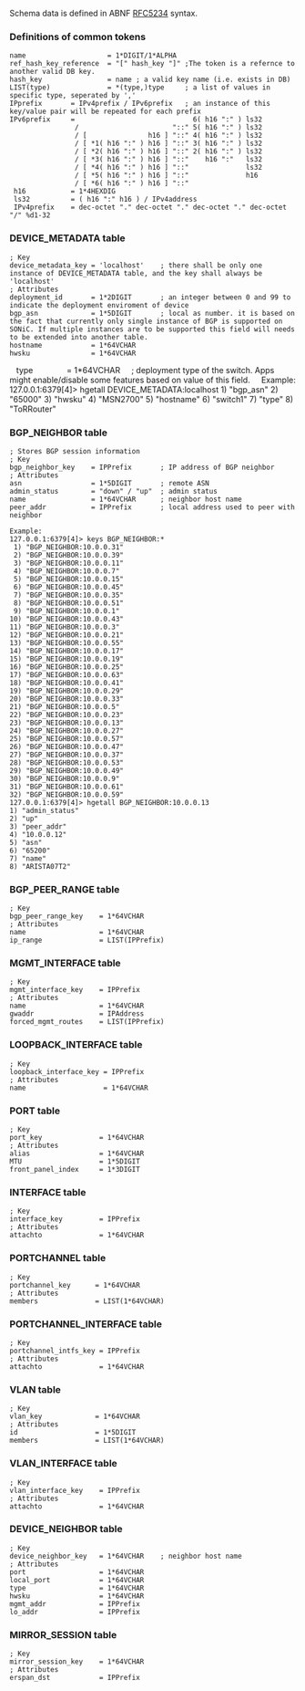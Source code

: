 Schema data is defined in ABNF [RFC5234](https://tools.ietf.org/html/rfc5234) syntax.

### Definitions of common tokens
    name                    = 1*DIGIT/1*ALPHA
    ref_hash_key_reference  = "[" hash_key "]" ;The token is a refernce to another valid DB key.
    hash_key                = name ; a valid key name (i.e. exists in DB)
    LIST(type)              = *(type,)type     ; a list of values in specific type, seperated by ','
    IPprefix       = IPv4prefix / IPv6prefix   ; an instance of this key/value pair will be repeated for each prefix
    IPv6prefix     =                             6( h16 ":" ) ls32
                    /                       "::" 5( h16 ":" ) ls32
                    / [               h16 ] "::" 4( h16 ":" ) ls32
                    / [ *1( h16 ":" ) h16 ] "::" 3( h16 ":" ) ls32
                    / [ *2( h16 ":" ) h16 ] "::" 2( h16 ":" ) ls32
                    / [ *3( h16 ":" ) h16 ] "::"    h16 ":"   ls32
                    / [ *4( h16 ":" ) h16 ] "::"              ls32
                    / [ *5( h16 ":" ) h16 ] "::"              h16
                    / [ *6( h16 ":" ) h16 ] "::"
     h16           = 1*4HEXDIG
     ls32          = ( h16 ":" h16 ) / IPv4address
     IPv4prefix    = dec-octet "." dec-octet "." dec-octet "." dec-octet "/" %d1-32

### DEVICE_METADATA table

    ; Key
    device_metadata_key = 'localhost'    ; there shall be only one instance of DEVICE_METADATA table, and the key shall always be 'localhost'
    ; Attributes
    deployment_id       = 1*2DIGIT       ; an integer between 0 and 99 to indicate the deployment enviroment of device
    bgp_asn             = 1*5DIGIT       ; local as number. it is based on the fact that currently only single instance of BGP is supported on SONiC. If multiple instances are to be supported this field will needs to be extended into another table.
    hostname            = 1*64VCHAR      
    hwsku               = 1*64VCHAR      
    type                = 1*64VCHAR      ; deployment type of the switch. Apps might enable/disable some features based on value of this field.
    
    Example:
    127.0.0.1:6379[4]> hgetall DEVICE_METADATA:localhost
    1) "bgp_asn"
    2) "65000"
    3) "hwsku"
    4) "MSN2700"
    5) "hostname"
    6) "switch1"
    7) "type"
    8) "ToRRouter"
    
### BGP_NEIGHBOR table

    ; Stores BGP session information
    ; Key
    bgp_neighbor_key    = IPPrefix       ; IP address of BGP neighbor
    ; Attributes
    asn                 = 1*5DIGIT       ; remote ASN
    admin_status        = "down" / "up"  ; admin status
    name                = 1*64VCHAR      ; neighbor host name
    peer_addr           = IPPrefix       ; local address used to peer with neighbor

    Example:
    127.0.0.1:6379[4]> keys BGP_NEIGHBOR:*
     1) "BGP_NEIGHBOR:10.0.0.31"
     2) "BGP_NEIGHBOR:10.0.0.39"
     3) "BGP_NEIGHBOR:10.0.0.11"
     4) "BGP_NEIGHBOR:10.0.0.7"
     5) "BGP_NEIGHBOR:10.0.0.15"
     6) "BGP_NEIGHBOR:10.0.0.45"
     7) "BGP_NEIGHBOR:10.0.0.35"
     8) "BGP_NEIGHBOR:10.0.0.51"
     9) "BGP_NEIGHBOR:10.0.0.1"
    10) "BGP_NEIGHBOR:10.0.0.43"
    11) "BGP_NEIGHBOR:10.0.0.3"
    12) "BGP_NEIGHBOR:10.0.0.21"
    13) "BGP_NEIGHBOR:10.0.0.55"
    14) "BGP_NEIGHBOR:10.0.0.17"
    15) "BGP_NEIGHBOR:10.0.0.19"
    16) "BGP_NEIGHBOR:10.0.0.25"
    17) "BGP_NEIGHBOR:10.0.0.63"
    18) "BGP_NEIGHBOR:10.0.0.41"
    19) "BGP_NEIGHBOR:10.0.0.29"
    20) "BGP_NEIGHBOR:10.0.0.33"
    21) "BGP_NEIGHBOR:10.0.0.5"
    22) "BGP_NEIGHBOR:10.0.0.23"
    23) "BGP_NEIGHBOR:10.0.0.13"
    24) "BGP_NEIGHBOR:10.0.0.27"
    25) "BGP_NEIGHBOR:10.0.0.57"
    26) "BGP_NEIGHBOR:10.0.0.47"
    27) "BGP_NEIGHBOR:10.0.0.37"
    28) "BGP_NEIGHBOR:10.0.0.53"
    29) "BGP_NEIGHBOR:10.0.0.49"
    30) "BGP_NEIGHBOR:10.0.0.9"
    31) "BGP_NEIGHBOR:10.0.0.61"
    32) "BGP_NEIGHBOR:10.0.0.59"
    127.0.0.1:6379[4]> hgetall BGP_NEIGHBOR:10.0.0.13
    1) "admin_status"
    2) "up"
    3) "peer_addr"
    4) "10.0.0.12"
    5) "asn"
    6) "65200"
    7) "name"
    8) "ARISTA07T2"

### BGP_PEER_RANGE table

    ; Key
    bgp_peer_range_key    = 1*64VCHAR
    ; Attributes
    name                  = 1*64VCHAR
    ip_range              = LIST(IPPrefix)


### MGMT_INTERFACE table

    ; Key
    mgmt_interface_key    = IPPrefix
    ; Attributes
    name                  = 1*64VCHAR
    gwaddr                = IPAddress  
    forced_mgmt_routes    = LIST(IPPrefix)  
    

### LOOPBACK_INTERFACE table

    ; Key
    loopback_interface_key = IPPrefix
    ; Attributes
    name                   = 1*64VCHAR
    

### PORT table

    ; Key
    port_key              = 1*64VCHAR
    ; Attributes
    alias                 = 1*64VCHAR
    MTU                   = 1*5DIGIT  
    front_panel_index     = 1*3DIGIT      
    
### INTERFACE table

    ; Key
    interface_key         = IPPrefix
    ; Attributes
    attachto              = 1*64VCHAR
    
### PORTCHANNEL table

    ; Key
    portchannel_key      = 1*64VCHAR
    ; Attributes
    members              = LIST(1*64VCHAR)
    
### PORTCHANNEL_INTERFACE table

    ; Key
    portchannel_intfs_key = IPPrefix
    ; Attributes
    attachto              = 1*64VCHAR

### VLAN table

    ; Key
    vlan_key             = 1*64VCHAR
    ; Attributes
    id                   = 1*5DIGIT 
    members              = LIST(1*64VCHAR)
    
### VLAN_INTERFACE table

    ; Key
    vlan_interface_key    = IPPrefix
    ; Attributes
    attachto              = 1*64VCHAR

### DEVICE_NEIGHBOR table

    ; Key
    device_neighbor_key   = 1*64VCHAR    ; neighbor host name
    ; Attributes
    port                  = 1*64VCHAR
    local_port            = 1*64VCHAR
    type                  = 1*64VCHAR
    hwsku                 = 1*64VCHAR
    mgmt_addr             = IPPrefix
    lo_addr               = IPPrefix

### MIRROR_SESSION table

    ; Key
    mirror_session_key    = 1*64VCHAR
    ; Attributes
    erspan_dst            = IPPrefix
      
